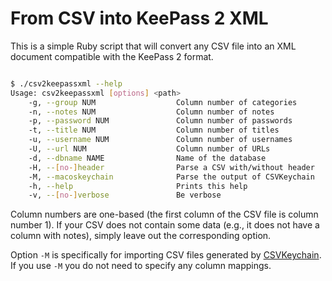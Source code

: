 # From CSV into KeePass 2 XML

This is a simple Ruby script that will convert any CSV file into an XML document
compatible with the KeePass 2 format.

```sh

$ ./csv2keepassxml --help
Usage: csv2keepassxml [options] <path>
    -g, --group NUM                  Column number of categories
    -n, --notes NUM                  Column number of notes
    -p, --password NUM               Column number of passwords
    -t, --title NUM                  Column number of titles
    -u, --username NUM               Column number of usernames
    -U, --url NUM                    Column number of URLs
    -d, --dbname NAME                Name of the database
    -H, --[no-]header                Parse a CSV with/without header
    -M, --macoskeychain              Parse the output of CSVKeychain
    -h, --help                       Prints this help
    -v, --[no-]verbose               Be verbose
```

Column numbers are one-based (the first column of the CSV file is column number
1). If your CSV does not contain some data (e.g., it does not have a column with
notes), simply leave out the corresponding option.

Option `-M` is specifically for importing CSV files generated by
[CSVKeychain](https://github.com/lifepillar/CSVKeychain). If you use `-M` you
do not need to specify any column mappings.
